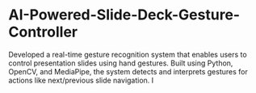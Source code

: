 # AI-Powered-Slide-Deck-Gesture-Controller
Developed a real-time gesture recognition system that enables users to control presentation slides using hand gestures. Built using Python, OpenCV, and MediaPipe, the system detects and interprets gestures for actions like next/previous slide navigation. I
